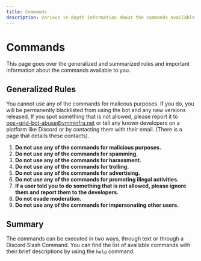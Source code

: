 ```yaml
---
title: Commands
description: Various in depth information about the commands available to you
---
```


# Commands
This page goes over the generalized and summarized rules and important information about the commands available to you.

## Generalized Rules
You cannot use any of the commands for malicous purposes. If you do, you will be permanently blacklisted from using the bot and any new versions released.
If you spot something that is not allowed, please report it to [ops+grid-bot-abuse@vmminfra.net](mailto:ops+grid-bot-abuse@vmminfra.net) or tell any known developers on a platform like Discord or by contacting them with their email. (There is a page that details these contacts).

1. **Do not use any of the commands for malicious purposes.**
2. **Do not use any of the commands for spamming.**
3. **Do not use any of the commands for harassment.**
4. **Do not use any of the commands for trolling.**
5. **Do not use any of the commands for advertising.**
6. **Do not use any of the commands for promoting illegal activities.**
7. **If a user told you to do something that is not allowed, please ignore them and report them to the developers.**
8. **Do not evade moderation.**
9. **Do not use any of the commands for impersonating other users.**

## Summary
The commands can be executed in two ways, through text or through a Discord Slash Command. You can find the list of available commands with their brief descriptions by using the `help` command.